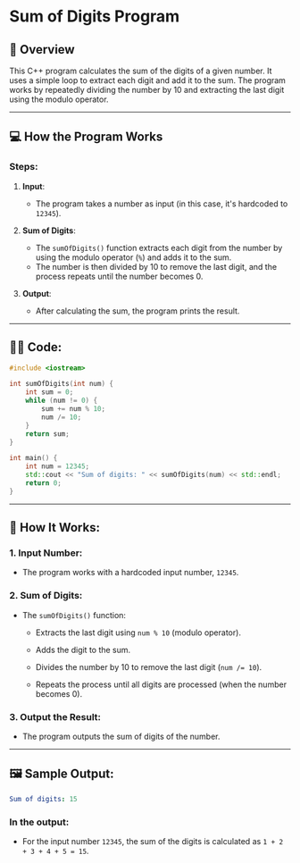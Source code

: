 # Sum of Digits Program

## 📝 **Overview**

This C++ program calculates the sum of the digits of a given number. It uses a simple loop to extract each digit and add it to the sum. The program works by repeatedly dividing the number by 10 and extracting the last digit using the modulo operator.

---

## 💻 **How the Program Works**

### **Steps**:
1. **Input**:
   - The program takes a number as input (in this case, it's hardcoded to `12345`).

2. **Sum of Digits**:
   - The `sumOfDigits()` function extracts each digit from the number by using the modulo operator (`%`) and adds it to the sum.
   - The number is then divided by 10 to remove the last digit, and the process repeats until the number becomes 0.

3. **Output**:
   - After calculating the sum, the program prints the result.

---

## 🧑‍💻 **Code**:

```cpp
#include <iostream>

int sumOfDigits(int num) {
    int sum = 0;
    while (num != 0) {
        sum += num % 10;
        num /= 10;
    }
    return sum;
}

int main() {
    int num = 12345;
    std::cout << "Sum of digits: " << sumOfDigits(num) << std::endl;
    return 0;
}
```

---
## 🚀 How It Works:
### 1. Input Number:
- The program works with a hardcoded input number, `12345`.

### 2. Sum of Digits:
- The `sumOfDigits()` function:

    - Extracts the last digit using `num % 10` (modulo operator).

    - Adds the digit to the sum.

    - Divides the number by 10 to remove the last digit (`num /= 10`).

    - Repeats the process until all digits are processed (when the number becomes 0).

### 3. Output the Result:
- The program outputs the sum of digits of the number.

---
## 🖼️ Sample Output:
```yaml
Sum of digits: 15
```
### In the output:

  - For the input number `12345`, the sum of the digits is calculated as `1 + 2 + 3 + 4 + 5 = 15`.
